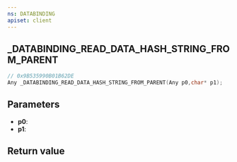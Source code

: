 ```yaml
---
ns: DATABINDING
apiset: client
---
```

## _DATABINDING_READ_DATA_HASH_STRING_FROM_PARENT

```c
// 0x9B535990B01B62DE
Any _DATABINDING_READ_DATA_HASH_STRING_FROM_PARENT(Any p0,char* p1);
```


## Parameters
* **p0**:
* **p1**:

## Return value
